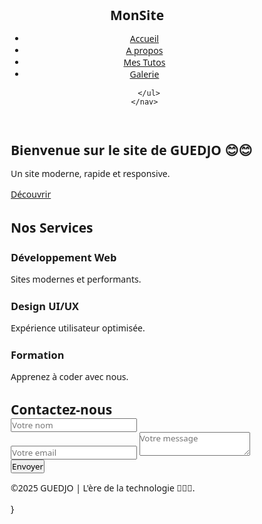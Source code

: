 <!DOCTYPE html>
<html lang="fr">
<head>
  <meta charset="UTF-8">
  <meta name="viewport" content="width=device-width, initial-scale=1.0">
  <title>Site Vitrine Parfait</title>
  <link rel="stylesheet" href="style 2.css">
  <style>
* {
  margin: 0;
  padding: 0;
  box-sizing: border-box;
  font-family: 'Segoe UI', sans-serif;
}

body {
  line-height: 1.6;
  background-color: #f4f4f4;
  color: #333;
}

header {
  background-color: #2c3e50;
  padding: 20px;
  color: white;
}

nav {
  display: flex;
  justify-content: space-between;
  align-items: center;
}

nav h1 {
  font-size: 24px;
}

nav ul {
  list-style: none;
  display: flex;
  gap: 20px;
}

nav a {
  color: white;
  text-decoration: none;
  font-weight: bold;
}

.hero {
  background: linear-gradient(to right, #3498db, #2ecc71);
  color: white;
  text-align: center;
  padding: 80px 20px;
}

.hero .btn {
  display: inline-block;
  margin-top: 20px;
  padding: 10px 20px;
  background-color: white;
  color: #2c3e50;
  text-decoration: none;
  border-radius: 5px;
  font-weight: bold;
}

section {
  padding: 60px 20px;
  text-align: center;
}

.cards {
  display: flex;
  flex-wrap: wrap;
  justify-content: center;
  gap: 20px;
  margin-top: 30px;
}

.card {
  background-color: white;
  padding: 20px;
  width: 250px;
  border-radius: 8px;
  box-shadow: 0 2px 5px rgba(0,0,0,0.1);
}

form {
  display: flex;
  flex-direction: column;
  gap: 15px;
  max-width: 400px;
  margin: auto;
}

input, textarea {
  padding: 10px;
  border: 1px solid #ccc;
  border-radius: 5px;
}

button {
  padding: 10px;
  background-color: #2c3e50;
  color: white;
  border: none;
  border-radius: 5px;
  cursor: pointer;
}

footer {
  background-color: #2c3e50;
  color: white;
  text-align: center;
  padding: 20px;
  margin-top: 40px;
/* style.css */

* {
  margin: 0;
  padding: 0;
  box-sizing: border-box;
  font-family: 'Segoe UI', sans-serif;
}

body {
  line-height: 1.6;
  background-color: #f4f4f4;
  color: #333;
}

header {
  background-color: #2c3e50;
  padding: 20px;
  color: white;
}

nav {
  display: flex;
  justify-content: space-between;
  align-items: center;
}

nav h1 {
  font-size: 24px;
}

nav ul {
  list-style: none;
  display: flex;
  gap: 20px;
}

nav a {
  color: white;
  text-decoration: none;
  font-weight: bold;
}

.hero {
  background: linear-gradient(to right, #3498db, #2ecc71);
  color: white;
  text-align: center;
  padding: 80px 20px;
}

.hero .btn {
  display: inline-block;
  margin-top: 20px;
  padding: 10px 20px;
  background-color: white;
  color: #2c3e50;
  text-decoration: none;
  border-radius: 5px;
  font-weight: bold;
}

section {
  padding: 60px 20px;
  text-align: center;
}

.cards {
  display: flex;
  flex-wrap: wrap;
  justify-content: center;
  gap: 20px;
  margin-top: 30px;
}

.card {
  background-color: white;
  padding: 20px;
  width: 250px;
  border-radius: 8px;
  box-shadow: 0 2px 5px rgba(0,0,0,0.1);
}

form {
  display: flex;
  flex-direction: column;
  gap: 15px;
  max-width: 400px;
  margin: auto;
}

input, textarea {
  padding: 10px;
  border: 1px solid #ccc;
  border-radius: 5px;
}

button {
  padding: 10px;
  background-color: #2c3e50;
  color: white;
  border: none;
  border-radius: 5px;
  cursor: pointer;
}

footer {
  background-color: #2c3e50;
  color: white;
  text-align: center;
  padding: 20px;
  margin-top: 40px;
  </style>
</head>
<body>
  <header>
    <nav>
      <h1>MonSite</h1>
      <ul>
        <li><a href="#accueil">Accueil</a></li>
        <li><a href="apropos.html"> A propos</a></li>
        <li><a href="Mes tutos.html">Mes Tutos</a></li>
        <li><a href="Galerie-1.html">Galerie</a></li>
       
      </ul>
    </nav>
  </header>

  <section id="accueil" class="hero">
    <h2>Bienvenue sur le site de GUEDJO 😊😊</h2>
    <p>Un site moderne, rapide et responsive.</p>
    <a href="#services" class="btn">Découvrir</a>
  </section>

  <section id="services">
    <h2>Nos Services</h2>
    <div class="cards">
      <div class="card">
        <h3>Développement Web</h3>
        <p>Sites modernes et performants.</p>
      </div>
      <div class="card">
        <h3>Design UI/UX</h3>
        <p>Expérience utilisateur optimisée.</p>
      </div>
      <div class="card">
        <h3>Formation</h3>
        <p>Apprenez à coder avec nous.</p>
      </div>
    </div>
  </section>

  <section id="contact">
    <h2>Contactez-nous</h2>
    <form>
      <input type="text" placeholder="Votre nom" required>
      <input type="email" placeholder="Votre email" required>
      <textarea placeholder="Votre message" required></textarea>
      <button type="submit">Envoyer</button>
    </form>
  </section>

  <footer>
    <p>&copy;2025 GUEDJO | L'ère de la technologie 🤖🤖🤖.</p>
  </footer>
</body>
</html>

}
